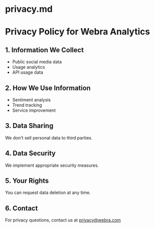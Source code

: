 # privacy.md
# Privacy Policy for Webra Analytics

## 1. Information We Collect
- Public social media data
- Usage analytics
- API usage data

## 2. How We Use Information
- Sentiment analysis
- Trend tracking
- Service improvement

## 3. Data Sharing
We don't sell personal data to third parties.

## 4. Data Security
We implement appropriate security measures.

## 5. Your Rights
You can request data deletion at any time.

## 6. Contact
For privacy questions, contact us at privacy@webra.com

